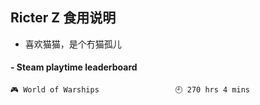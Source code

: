 ## Ricter Z 食用说明
- 喜欢猫猫，是个冇猫孤儿

<!-- steam-box start -->
#### - Steam playtime leaderboard
```text
🎮 World of Warships                 🕘 270 hrs 4 mins
```
<!-- Powered by https://github.com/YouEclipse/steam-box . -->
<!-- steam-box end -->
